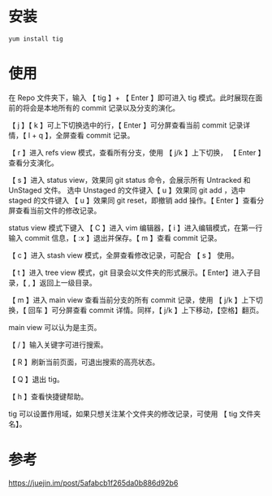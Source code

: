 
# 安装

```
yum install tig
```

# 使用

在 Repo 文件夹下，输入 【 tig 】+ 【 Enter 】即可进入 tig 模式。此时展现在面前的将会是本地所有的 commit 记录以及分支的演化。

【 j 】【 k 】可上下切换选中的行，【 Enter 】可分屏查看当前 commit 记录详情，【 l + q 】，全屏查看 commit 记录。

【 r 】进入 refs view  模式，查看所有分支，使用 【 j/k 】上下切换， 【 Enter 】查看分支演化。

【 s 】进入 status view，效果同 git status 命令，会展示所有 Untracked 和 UnStaged 文件。 选中 Unstaged 的文件键入【 u 】效果同 git add ，选中 staged 的文件键入 【 u 】效果同 git reset，即撤销 add 操作。【 Enter 】查看分屏查看当前文件的修改记录。

status view 模式下键入 【 C 】进入 vim 编辑器，【 i 】进入编辑模式，在第一行输入 commit 信息，【 :x 】退出并保存。【 m 】查看 commit 记录。

【 c 】进入 stash view 模式，全屏查看修改记录，可配合 【 s 】 使用。

【 t 】进入 tree view 模式，git 目录会以文件夹的形式展示。【 Enter】进入子目录，【 , 】返回上一级目录。

【 m 】进入 main view 查看当前分支的所有 commit 记录，使用 【 j/k 】上下切换，【 回车 】可分屏查看 commit  详情。同样，【 j/k 】上下移动，【空格】翻页。

main view 可以认为是主页。

【 / 】输入关键字可进行搜索。

【 R 】刷新当前页面，可退出搜索的高亮状态。

【 Q 】退出 tig。

【 h 】查看快捷键帮助。

tig 可以设置作用域，如果只想关注某个文件夹的修改记录，可使用 【 tig 文件夹名】。


# 参考

https://juejin.im/post/5afabcb1f265da0b886d92b6

